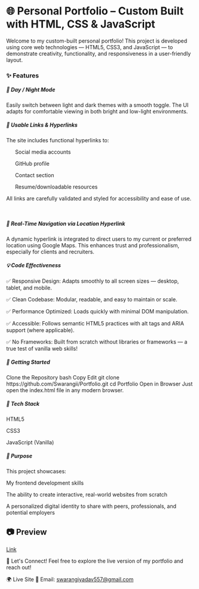 <h1>🌐 Personal Portfolio – Custom Built with HTML, CSS & JavaScript</h1>
<p>Welcome to my custom-built personal portfolio! This project is developed using core web technologies — HTML5, CSS3, and JavaScript — to demonstrate creativity, functionality, and responsiveness in a user-friendly layout.</p>

<h3>✨ Features</h3>
<h5>🌙 Day / Night Mode</h5>
<p>Easily switch between light and dark themes with a smooth toggle. The UI adapts for comfortable viewing in both bright and low-light environments.</p>

<h5>🔗 Usable Links & Hyperlinks</h5>
<p>The site includes functional hyperlinks to:

<ul>Social media accounts
</ul>
<ul>GitHub profile</ul>
<ul>Contact section</ul>
<ul>Resume/downloadable resources</ul>

All links are carefully validated and styled for accessibility and ease of use.

</p>
<br>
<h5>📍 Real-Time Navigation via Location Hyperlink</h5>
A dynamic hyperlink is integrated to direct users to my current or preferred location using Google Maps. This enhances trust and professionalism, especially for clients and recruiters.

<h5>💡 Code Effectiveness</h5>
✅ Responsive Design: Adapts smoothly to all screen sizes — desktop, tablet, and mobile.

✅ Clean Codebase: Modular, readable, and easy to maintain or scale.

✅ Performance Optimized: Loads quickly with minimal DOM manipulation.

✅ Accessible: Follows semantic HTML5 practices with alt tags and ARIA support (where applicable).

✅ No Frameworks: Built from scratch without libraries or frameworks — a true test of vanilla web skills!

<h5>🚀 Getting Started</h5>
Clone the Repository
bash
Copy
Edit
git clone https://github.com/Swarangii/Portfolio.git
cd Portfolio
Open in Browser
Just open the index.html file in any modern browser.

<h5>📌 Tech Stack</h5>
HTML5

CSS3

JavaScript (Vanilla)

<h5>🎯 Purpose</h5>
This project showcases:

My frontend development skills

The ability to create interactive, real-world websites from scratch

A personalized digital identity to share with peers, professionals, and potential employers

<h2>📷 Preview</h2>
<a href="https://portfolio-swarangi-singh-yadavs-projects.vercel.app/">Link</a>

🙌 Let's Connect!
Feel free to explore the live version of my portfolio and reach out!

🌍 Live Site
📧 Email: swarangiyadav557@gmail.com
